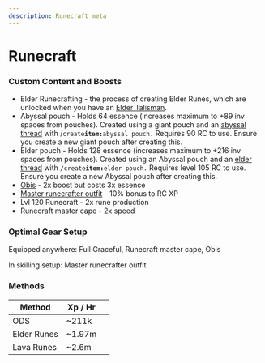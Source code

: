 ```yaml
---
description: Runecraft meta
---
```


# Runecraft

### Custom Content and Boosts

* Elder Runecrafting - the process of creating Elder Runes, which are unlocked when you have an [Elder Talisman](../minigames/ourania-delivery-service-ods.md#ods-shop).
* Abyssal pouch - Holds 64 essence (increases maximum to +89 inv spaces from pouches). Created using a giant pouch and an [abyssal thread](../bosses/demi-bosses/malygos.md#loot) with /`create`**`item:`**`abyssal pouch.` Requires 90 RC to use. Ensure you create a new giant pouch after creating this.
* Elder pouch - Holds 128 essence (increases maximum to +216 inv spaces from pouches). Created using an Abyssal pouch and an [elder thread](../minigames/ourania-delivery-service-ods.md#ods-shop) with `/create`**`item:`**`elder pouch.` Requires level 105 RC to use. Ensure you create a new Abyssal pouch after creating this.
* [Obis](../custom-items/pets.md#miscellaneous-pets) - 2x boost but costs 3x essence
* [Master runecrafter outfit](../minigames/ourania-delivery-service-ods.md#ods-shop) - 10% bonus to RC XP
* Lvl 120 Runecraft - 2x rune production
* Runecraft master cape - 2x speed

### Optimal Gear Setup

Equipped anywhere: Full Graceful, Runecraft master cape, Obis

In skilling setup: Master runecrafter outfit

### Methods

| Method      | Xp / Hr |   |
| ----------- | ------- | - |
| ODS         | \~211k  |   |
| Elder Runes | \~1.97m |   |
| Lava Runes  | \~2.6m  |   |

